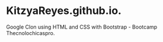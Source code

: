 # KitzyaReyes.github.io.
Google Clon using HTML and CSS with Bootstrap - Bootcamp Thecnolochicaspro.
